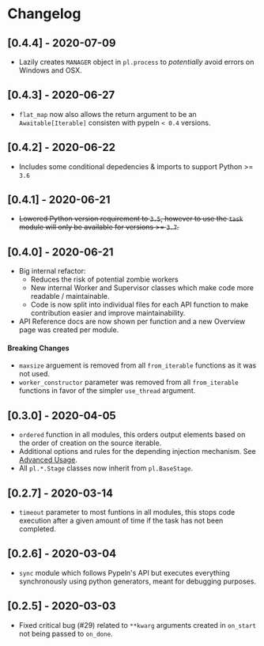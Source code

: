 # Changelog

## [0.4.4] - 2020-07-09
* Lazily creates `MANAGER` object in `pl.process` to _potentially_ avoid errors on Windows and OSX.

## [0.4.3] - 2020-06-27
* `flat_map` now also allows the return argument to be an `Awaitable[Iterable]` consisten with pypeln `< 0.4` versions.

## [0.4.2] - 2020-06-22
* Includes some conditional depedencies & imports to support Python >= `3.6`

## [0.4.1] - 2020-06-21
* ~~Lowered Python version requirement to `3.5`, however to use the `task` module will only be available for versions >= `3.7`.~~

## [0.4.0] - 2020-06-21
* Big internal refactor:
  * Reduces the risk of potential zombie workers
  * New internal Worker and Supervisor classes which make code more readable / maintainable.
  * Code is now split into individual files for each API function to make contribution easier and improve maintainability.
* API Reference docs are now shown per function and a new Overview page was created per module.

#### Breaking Changes
* `maxsize` arguement is removed from all `from_iterable` functions as it was not used.
* `worker_constructor` parameter was removed from all `from_iterable` functions in favor of the simpler `use_thread` argument.

## [0.3.0] - 2020-04-05
* `ordered` function in all modules, this orders output elements based on the order of creation on the source iterable.
* Additional options and rules for the depending injection mechanism. See [Advanced Usage](https://cgarciae.github.io/pypeln/advanced/#dependency-injection).
* All `pl.*.Stage` classes now inherit from `pl.BaseStage`.

## [0.2.7] - 2020-03-14
* `timeout` parameter to most funtions in all modules, this stops code execution after a given amount of time if the task has not been completed.

## [0.2.6] - 2020-03-04
* `sync` module which follows Pypeln's API but executes everything synchronously using python generators, meant for debugging purposes.

## [0.2.5] - 2020-03-03
* Fixed critical bug (#29) related to `**kwarg` arguments created in `on_start` not being passed to `on_done`.